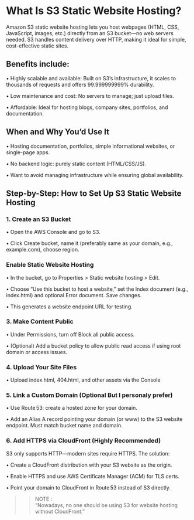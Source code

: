 <h1>What Is S3 Static Website Hosting?</h1>

Amazon S3 static website hosting lets you host webpages (HTML, CSS, JavaScript, images, etc.) directly from an S3 bucket—no web servers needed. S3 handles content delivery over HTTP, making it ideal for simple, cost-effective static sites.

<h2>Benefits include:</h2>

• Highly scalable and available: Built on S3’s infrastructure, it scales to thousands of requests and offers 99.999999999% durability.

• Low maintenance and cost: No servers to manage; just upload files.

• Affordable: Ideal for hosting blogs, company sites, portfolios, and documentation.

<h2>When and Why You’d Use It</h2>

• Hosting documentation, portfolios, simple informational websites, or single-page apps.

• No backend logic: purely static content (HTML/CSS/JS).

• Want to avoid managing infrastructure while ensuring global availability.

<h2>Step-by-Step: How to Set Up S3 Static Website Hosting</h2>

<h3>1. Create an S3 Bucket</h3>

• Open the AWS Console and go to S3.

• Click Create bucket, name it (preferably same as your domain, e.g., example.com), choose region.

<h3>Enable Static Website Hosting</h3>

• In the bucket, go to Properties > Static website hosting > Edit.

• Choose “Use this bucket to host a website,” set the Index document (e.g., index.html) and optional Error document. Save changes.

• This generates a website endpoint URL for testing.

<h3>3. Make Content Public</h3>

• Under Permissions, turn off Block all public access.

• (Optional) Add a bucket policy to allow public read access if using root domain or access issues.

<h3>4. Upload Your Site Files</h3>

• Upload index.html, 404.html, and other assets via the Console

<h3>5. Link a Custom Domain (Optional But I personaly prefer)</h3>

• Use Route 53: create a hosted zone for your domain.

• Add an Alias A record pointing your domain (or www) to the S3 website endpoint. Must match bucket name and domain.

<h3>6. Add HTTPS via CloudFront (Highly Recommended)</h3>

S3 only supports HTTP—modern sites require HTTPS. The solution:

• Create a CloudFront distribution with your S3 website as the origin.

• Enable HTTPS and use AWS Certificate Manager (ACM) for TLS certs.

• Point your domain to CloudFront in Route 53 instead of S3 directly.

>>NOTE :<br>
“Nowadays, no one should be using S3 for website hosting without CloudFront.”
















